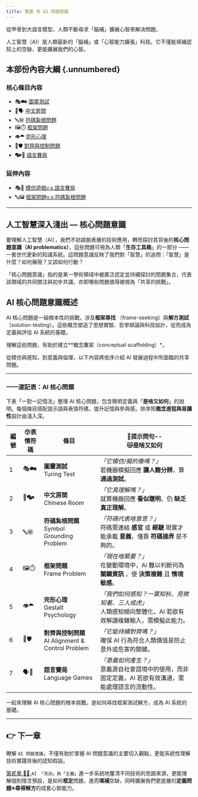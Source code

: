 ```yaml
---
title: 第壹 ㉄ AI 問題意識
---
```

從甲骨到大語言模型，人類不斷尋求「腦補」擴展心智來解決問題。

人工智慧（AI）是人類最新的「腦補」或「心智能力擴張」科技。它不僅能填補認知上的空缺，更能擴展我們的心智。

## 本部份內容大綱 {.unnumbered}

### 核心條目內容

* 🎭🗪 [圖靈測試](01-01-Turing_Test.zh-hant.qmd)
* 🧱🗣️ [中文房間](01-02-Chinese_Room.zh-hant.qmd)
* 🔤㊙️ [符碼紮根問題](01-03-Symbol_Grounding_Problem.zh-hant.qmd)
* 🖼️⏱️ [框架問題](01-04-Frame_Problem.zh-hant.qmd)
* 👁️⯊ [完形心理](01-05-Gestalt_Psychology.zh-hant.qmd)
* 🎯🛡️ [對齊與控制問題](01-06-AI_Alignment_Control_Problem.zh-hant.qmd)
* 🗫🎲 [語言賽局](01-07-Language_Games.zh-hant.qmd)

### 延伸內容
* 🎭🎲 [模仿遊戲v.s.語言賽局](01v07-Imitation_Game_vs_Language_Games.zh-hant.qmd)
* 🔤🖼️ [框架問題v.s.符碼紮根問題](01v03-Frame_Problem_vs_Symbol_Grounding_Problem.zh-hant.qmd)

---


## 人工智慧深入淺出 — 核心問題意識

要理解人工智慧（AI），我們不妨跳脫表層的技術應用，轉而探討其背後的**核心問題意識（AI problematics）**，這些問題可視為人類「**生存工具箱**」的一部分 —— 一套世代更新的知識系統。這問題意識反映了我們對「智慧」的追問：「智慧」是什麼？如何展現？又該如何行動？

「核心問題意識」指的是某一學術領域中被廣泛認定並持續探討的問題集合，代表該領域的共同關注與初步共識，亦即哪些問題值得被視為「共享的挑戰」。

## AI 核心問題意識概述

AI 核心問題是一組根本性的挑戰，涉及**框架尋找** （frame-seeking）與**解方測試**（solution-testing）。這些概念塑造了思想實驗、哲學辯論與科技設計，從而成為定義與評估 AI 系統的基礎。

理解這些問題，有助於建立**概念鷹架（conceptual scaffolding）*。

從模仿與感知，到意義與倫理，以下內容將依序介紹 AI 發展過程中所面臨的共享問題。

---

### 一一速記表：AI 核心問題

下表「一對一記憶法」整理 AI 核心問題，包含簡明定義與「**是啥又如何**」的說明。每個條目搭配提示語與表情符碼，提升記憶與參與感。排序照**概念進程與易讀性**設計由淺入深。


| 編號  | 😚表情符碼 | 條目                                            | 🤔提示問句--<br>😽是啥又如何                                                   |
| --- | ------ | --------------------------------------------- | --------------------------------------------------------------------- |
| 1   | 🎭🗪   | **圖靈測試**<br>Turing Test                       | _「它模仿/擬的像嗎？」_<br>若機器模擬回應 **讓人難分辨**，算 **通過測試**。                        |
| 2   | 🧱🗫   | **中文房間**<br>Chinese Room                      | _「它真理解嗎？」_<br>就算機器回應 **看似聰明**，仍 **缺乏真正理解**。                           |
| 3   | 🔤㊙    | **符碼紮根問題**<br>Symbol Grounding Problem        | _「符碼代表啥意思？」_<br>符碼需連結 **感官** 或 **經驗** 現實才能承載 **意義**，僅靠 **符碼操弄** 是不夠的。 |
| 4   | 🖼️⏱️  | **框架問題**<br>Frame Problem                     | _「現在啥緊要？」_<br>在變動環境中，AI 難以判斷何為 **關鍵資訊** ，使 **決策複雜** 且 **情境敏感**。       |
| 5   | 👁️⯊   | **完形心理**<br>Gestalt Psychology                | _「我們如何感知？一葉知秋、見微知著、三人成虎」_<br>人類感知傾向整體化，AI 若欲有效解讀複雜輸入，需模擬此能力。          |
| 6   | 🎯🛡️  | **對齊與控制問題**<br>AI Alignment & Control Problem | _「它能持續對齊嗎？」_<br>確保 AI 行為符合人類價值是防止意外或危害的關鍵。                            |
| 7   | 🗣️🎲  | **語言賽局**<br>Language Games                    | _「意義如何產生？」_<br>意義源自社會語境中的使用，而非固定定義，AI 若欲有效溝通，需能處理語言的流動性。              |

一起來理解 AI 核心問題的根本挑戰，是如何尋找框架測試解方，成為 AI 系統的基礎。

---

## 👉 下一章

瞭解 `AI 問題意識`，不僅有助於掌握 AI 問題意識的主要切入觀點，更能系統性理解技術實踐背後的認知假設。

[第貳章 🎏🏮 ](02----schools_paradigms.zh-hant)`AI 「流派」與「主義」`進一步系統地釐清不同技術的思路來源，更能理解個別隱含預設，是如何**框定**問題，進而**填補**空缺，同時擴展我們更底層的**定義問題**➕**尋得解方**的成套心智能力。


